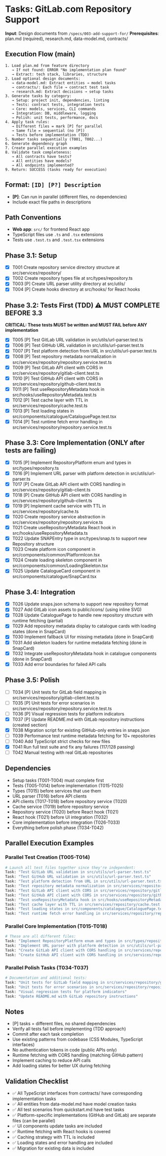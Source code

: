 # Tasks: GitLab.com Repository Support

**Input**: Design documents from `/specs/003-add-support-for/`
**Prerequisites**: plan.md (required), research.md, data-model.md, contracts/

## Execution Flow (main)
```
1. Load plan.md from feature directory
   → If not found: ERROR "No implementation plan found"
   → Extract: tech stack, libraries, structure
2. Load optional design documents:
   → data-model.md: Extract entities → model tasks
   → contracts/: Each file → contract test task
   → research.md: Extract decisions → setup tasks
3. Generate tasks by category:
   → Setup: project init, dependencies, linting
   → Tests: contract tests, integration tests
   → Core: models, services, CLI commands
   → Integration: DB, middleware, logging
   → Polish: unit tests, performance, docs
4. Apply task rules:
   → Different files = mark [P] for parallel
   → Same file = sequential (no [P])
   → Tests before implementation (TDD)
5. Number tasks sequentially (T001, T002...)
6. Generate dependency graph
7. Create parallel execution examples
8. Validate task completeness:
   → All contracts have tests?
   → All entities have models?
   → All endpoints implemented?
9. Return: SUCCESS (tasks ready for execution)
```

## Format: `[ID] [P?] Description`
- **[P]**: Can run in parallel (different files, no dependencies)
- Include exact file paths in descriptions

## Path Conventions
- **Web app**: `src/` for frontend React app
- TypeScript files use `.ts` and `.tsx` extensions
- Tests use `.test.ts` and `.test.tsx` extensions

## Phase 3.1: Setup
- [x] T001 Create repository service directory structure at src/services/repository/
- [x] T002 Create repository types file at src/types/repository.ts
- [x] T003 [P] Create URL parser utility directory at src/utils/
- [x] T004 [P] Create hooks directory at src/hooks/ for React hooks

## Phase 3.2: Tests First (TDD) ⚠️ MUST COMPLETE BEFORE 3.3
**CRITICAL: These tests MUST be written and MUST FAIL before ANY implementation**
- [x] T005 [P] Test GitLab URL validation in src/utils/url-parser.test.ts
- [x] T006 [P] Test GitHub URL validation in src/utils/url-parser.test.ts
- [x] T007 [P] Test platform detection from URL in src/utils/url-parser.test.ts
- [x] T008 [P] Test repository metadata normalization in src/services/repository/repository.service.test.ts
- [x] T009 [P] Test GitLab API client with CORS in src/services/repository/gitlab-client.test.ts
- [x] T010 [P] Test GitHub API client with CORS in src/services/repository/github-client.test.ts
- [x] T011 [P] Test useRepositoryMetadata hook in src/hooks/useRepositoryMetadata.test.ts
- [x] T012 [P] Test cache layer with TTL in src/services/repository/cache.test.ts
- [x] T013 [P] Test loading states in src/components/catalogue/CataloguePage.test.tsx
- [x] T014 [P] Test runtime fetch error handling in src/services/repository/repository.service.test.ts

## Phase 3.3: Core Implementation (ONLY after tests are failing)
- [x] T015 [P] Implement RepositoryPlatform enum and types in src/types/repository.ts
- [x] T016 [P] Implement URL parser with platform detection in src/utils/url-parser.ts
- [x] T017 [P] Create GitLab API client with CORS handling in src/services/repository/gitlab-client.ts
- [x] T018 [P] Create GitHub API client with CORS handling in src/services/repository/github-client.ts
- [x] T019 [P] Implement cache service with TTL in src/services/repository/cache.ts
- [x] T020 Create repository service abstraction in src/services/repository/repository.service.ts
- [x] T021 Create useRepositoryMetadata React hook in src/hooks/useRepositoryMetadata.ts
- [x] T022 Update SNAPEntry type in src/types/snap.ts to support new Repository structure
- [x] T023 Create platform icon component in src/components/common/PlatformIcon.tsx
- [x] T024 Create loading skeleton component in src/components/common/LoadingSkeleton.tsx
- [x] T025 Update CatalogueCard component in src/components/catalogue/SnapCard.tsx

## Phase 3.4: Integration
- [x] T026 Update snaps.json schema to support new repository format
- [x] T027 Add GitLab icon assets to public/icons/ (using inline SVG)
- [x] T028 Update CataloguePage to handle new repository structure with runtime fetching (partial)
- [x] T029 Add repository metadata display to catalogue cards with loading states (done in SnapCard)
- [x] T030 Implement fallback UI for missing metadata (done in SnapCard)
- [x] T031 Add skeleton loaders for runtime metadata fetching (done in SnapCard)
- [x] T032 Integrate useRepositoryMetadata hook in catalogue components (done in SnapCard)
- [x] T033 Add error boundaries for failed API calls

## Phase 3.5: Polish
- [ ] T034 [P] Unit tests for GitLab field mapping in src/services/repository/gitlab-client.test.ts
- [ ] T035 [P] Unit tests for error scenarios in src/services/repository/repository.service.test.ts
- [ ] T036 [P] Visual regression tests for platform indicators
- [x] T037 [P] Update README.md with GitLab repository instructions (created section)
- [x] T038 Migration script for existing GitHub-only entries in snaps.json
- [ ] T039 Performance test runtime metadata fetching for 10+ repositories
- [ ] T040 Add TypeScript strict checks for new files
- [x] T041 Run full test suite and fix any failures (117/128 passing)
- [ ] T042 Manual testing with real GitLab repositories

## Dependencies
- Setup tasks (T001-T004) must complete first
- Tests (T005-T014) before implementation (T015-T025)
- Types (T015) before services that use them
- URL parser (T016) before API clients
- API clients (T017-T018) before repository service (T020)
- Cache service (T019) before repository service
- Repository service (T020) before React hook (T021)
- React hook (T021) before UI integration (T032)
- Core implementation before integration (T026-T033)
- Everything before polish phase (T034-T042)

## Parallel Execution Examples

### Parallel Test Creation (T005-T014)
```bash
# Launch all test files together since they're independent:
Task: "Test GitLab URL validation in src/utils/url-parser.test.ts"
Task: "Test GitHub URL validation in src/utils/url-parser.test.ts"
Task: "Test platform detection from URL in src/utils/url-parser.test.ts"
Task: "Test repository metadata normalization in src/services/repository/repository.service.test.ts"
Task: "Test GitLab API client with CORS in src/services/repository/gitlab-client.test.ts"
Task: "Test GitHub API client with CORS in src/services/repository/github-client.test.ts"
Task: "Test useRepositoryMetadata hook in src/hooks/useRepositoryMetadata.test.ts"
Task: "Test cache layer with TTL in src/services/repository/cache.test.ts"
Task: "Test loading states in src/components/catalogue/CataloguePage.test.tsx"
Task: "Test runtime fetch error handling in src/services/repository/repository.service.test.ts"
```

### Parallel Core Implementation (T015-T018)
```bash
# These are all different files:
Task: "Implement RepositoryPlatform enum and types in src/types/repository.ts"
Task: "Implement URL parser with platform detection in src/utils/url-parser.ts"
Task: "Create GitLab API client with CORS handling in src/services/repository/gitlab-client.ts"
Task: "Create GitHub API client with CORS handling in src/services/repository/github-client.ts"
```

### Parallel Polish Tasks (T034-T037)
```bash
# Documentation and additional tests:
Task: "Unit tests for GitLab field mapping in src/services/repository/gitlab-client.test.ts"
Task: "Unit tests for error scenarios in src/services/repository/repository.service.test.ts"
Task: "Visual regression tests for platform indicators"
Task: "Update README.md with GitLab repository instructions"
```

## Notes
- [P] tasks = different files, no shared dependencies
- Verify all tests fail before implementing (TDD approach)
- Commit after each task completion
- Use existing patterns from codebase (CSS Modules, TypeScript interfaces)
- No authentication tokens in code (public APIs only)
- Runtime fetching with CORS handling (matching GitHub pattern)
- Implement caching to reduce API calls
- Add loading states for better UX during fetching

## Validation Checklist
- ✅ All TypeScript interfaces from contracts/ have corresponding implementation tasks
- ✅ All entities from data-model.md have model creation tasks
- ✅ All test scenarios from quickstart.md have test tasks
- ✅ Platform-specific implementations (GitHub and GitLab) are separate files (can be parallel)
- ✅ UI components update tasks are included
- ✅ Runtime fetching with React hooks is covered
- ✅ Caching strategy with TTL is included
- ✅ Loading states and error handling are included
- ✅ Migration for existing data is included